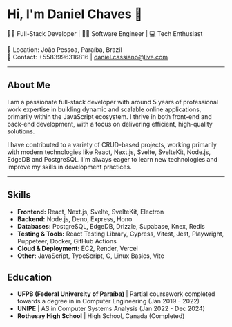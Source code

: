# Hi, I'm Daniel Chaves 👋

👨‍💻 Full-Stack Developer | 🧑‍💻 Software Engineer | 💻 Tech Enthusiast

🔹 Location: João Pessoa, Paraíba, Brazil  
🔹 Contact: +5583996316816 | daniel.cassiano@live.com

---

## About Me

I am a passionate full-stack developer with around 5 years of professional work expertise in building dynamic and scalable online applications, primarily within the JavaScript ecosystem. I thrive in both front-end and back-end development, with a focus on delivering efficient, high-quality solutions.

I have contributed to a variety of CRUD-based projects, working primarily with modern technologies like React, Next.js, Svelte, SvelteKit, Node.js, EdgeDB and PostgreSQL. I'm always eager to learn new technologies and improve my skills in development practices.

---

## Skills

- **Frontend:** React, Next.js, Svelte, SvelteKit, Electron
- **Backend:** Node.js, Deno, Express, Hono
- **Databases:** PostgreSQL, EdgeDB, Drizzle, Supabase, Knex, Redis
- **Testing & Tools:** React Testing Library, Cypress, Vitest, Jest, Playwright, Puppeteer, Docker, GitHub Actions
- **Cloud & Deployment:** EC2, Render, Vercel
- **Other:** JavaScript, TypeScript, C, Linux Basics, Vite

## Education

- **UFPB (Federal University of Paraíba)** | Partial coursework completed towards a degree in in Computer Engineering  (Jan 2019 - 2022)
- **UNIPE** | AS in Computer Systems Analysis (Jan 2022 - Dec 2024)
- **Rothesay High School** | High School, Canada (Completed)
